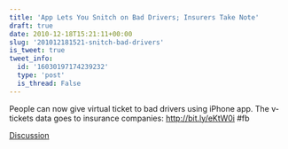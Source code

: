 ```yaml
---
title: 'App Lets You Snitch on Bad Drivers; Insurers Take Note'
draft: true
date: 2010-12-18T15:21:11+00:00
slug: '201012181521-snitch-bad-drivers'
is_tweet: true
tweet_info:
  id: '16030197174239232'
  type: 'post'
  is_thread: False
---
```




People can now give virtual ticket to bad drivers using iPhone app. The v-tickets data goes to insurance companies: http://bit.ly/eKtW0i #fb

[Discussion](https://x.com/sytelus/status/16030197174239232)

